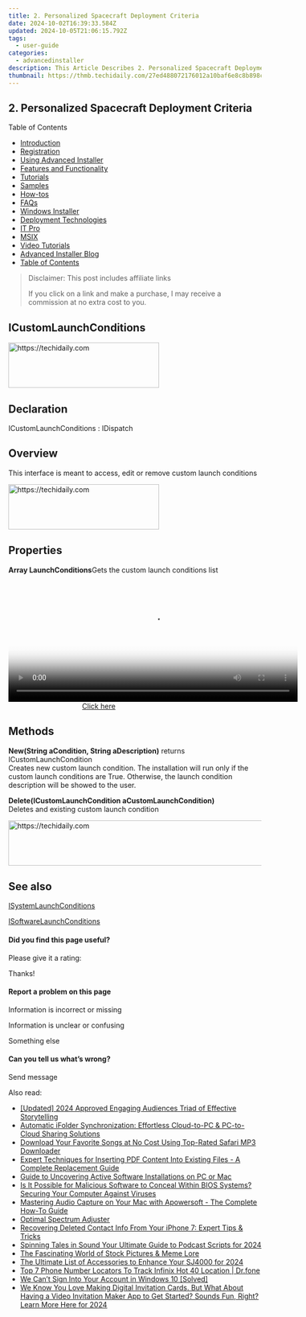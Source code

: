 ```yaml
---
title: 2. Personalized Spacecraft Deployment Criteria
date: 2024-10-02T16:39:33.584Z
updated: 2024-10-05T21:06:15.792Z
tags:
  - user-guide
categories:
  - advancedinstaller
description: This Article Describes 2. Personalized Spacecraft Deployment Criteria
thumbnail: https://thmb.techidaily.com/27ed488072176012a10baf6e8c8b898cb859756da493550354750054c99fba0b.jpg
---
```


## 2. Personalized Spacecraft Deployment Criteria

Table of Contents

* [Introduction](https://tools.techidaily.com/advancedinstaller/products/)
* [Registration](https://tools.techidaily.com/advancedinstaller/products/)
* [Using Advanced Installer](https://tools.techidaily.com/advancedinstaller/products/)
* [Features and Functionality](https://tools.techidaily.com/advancedinstaller/products/)
* [Tutorials](https://tools.techidaily.com/advancedinstaller/products/)
* [Samples](https://tools.techidaily.com/advancedinstaller/products/)
* [How-tos](https://tools.techidaily.com/advancedinstaller/products/)
* [FAQs](https://tools.techidaily.com/advancedinstaller/products/)
* [Windows Installer](https://tools.techidaily.com/advancedinstaller/products/)
* [Deployment Technologies](https://tools.techidaily.com/advancedinstaller/products/)
* [IT Pro](https://tools.techidaily.com/advancedinstaller/products/)
* [MSIX](https://tools.techidaily.com/advancedinstaller/products/)
* [Video Tutorials](https://tools.techidaily.com/advancedinstaller/products/)
* [Advanced Installer Blog](https://tools.techidaily.com/advancedinstaller/products/)
* [Table of Contents](https://tools.techidaily.com/advancedinstaller/products/)

>  Disclaimer: This post includes affiliate links
>
>  If you click on a link and make a purchase, I may receive a commission at no extra cost to you.
>

## ICustomLaunchConditions

<!-- affiliate ads begin -->
<a href="https://aligracehair.sjv.io/c/5597632/1925468/19272" target="_top" id="1925468">
  <img src="//a.impactradius-go.com/display-ad/19272-1925468" border="0" alt="https://techidaily.com" width="300" height="90"/>
</a>
<img height="0" width="0" src="https://aligracehair.sjv.io/i/5597632/1925468/19272" style="position:absolute;visibility:hidden;" border="0" />
<!-- affiliate ads end -->

## Declaration

ICustomLaunchConditions : IDispatch

## Overview

This interface is meant to access, edit or remove custom launch conditions

<!-- affiliate ads begin -->
<a href="https://aligracehair.sjv.io/c/5597632/2016129/19272" target="_top" id="2016129">
  <img src="//a.impactradius-go.com/display-ad/19272-2016129" border="0" alt="https://techidaily.com" width="300" height="90"/>
</a>
<img height="0" width="0" src="https://aligracehair.sjv.io/i/5597632/2016129/19272" style="position:absolute;visibility:hidden;" border="0" />
<!-- affiliate ads end -->

## Properties

**Array<ICustomLaunchCondition> LaunchConditions**Gets the custom launch conditions list  

<!-- affiliate ads begin -->
<span id="1983549">
					<video width="576" height="240" style="cursor:pointer"
           poster="//a.impactradius-go.com/display-clicktoplayimage/1983549.png"
           onclick="if(!this.playClicked){this.play();this.setAttribute('controls',true);this.playClicked=true;}">
	   <source src="//a.impactradius-go.com/display-ad/22993-1983549">
	   <img src="//a.impactradius-go.com/display-clicktoplayimage/1983549.png" style="border: none; height: 100%; width: 100%; object-fit: contain">
	</video>
	<div style="width:360px;text-align:center"><a href="javascript:window.open(decodeURIComponent('https%3A%2F%2Fhomestyler.sjv.io%2Fc%2F5597632%2F1983549%2F22993'), '_blank');void(0);">Click here</a></div>
</span>
<img height="0" width="0" src="https://imp.pxf.io/i/5597632/1983549/22993" style="position:absolute;visibility:hidden;" border="0" />
<!-- affiliate ads end -->

## Methods

**New(String aCondition, String aDescription)** returns ICustomLaunchCondition  
Creates new custom launch condition. The installation will run only if the custom launch conditions are True. Otherwise, the launch condition description will be showed to the user.

**Delete(ICustomLaunchCondition aCustomLaunchCondition)**  
Deletes and existing custom launch condition

<!-- affiliate ads begin -->
<a href="https://appsumo.8odi.net/c/5597632/2111967/7443" target="_top" id="2111967">
  <img src="//a.impactradius-go.com/display-ad/7443-2111967" border="0" alt="https://techidaily.com" width="728" height="90"/>
</a>
<img height="0" width="0" src="https://appsumo.8odi.net/i/5597632/2111967/7443" style="position:absolute;visibility:hidden;" border="0" />
<!-- affiliate ads end -->

## See also

[ISystemLaunchConditions](https://tools.techidaily.com/advancedinstaller/products/)

[ISoftwareLaunchConditions](https://tools.techidaily.com/advancedinstaller/products/)

#### Did you find this page useful?

Please give it a rating:

 Thanks!

#### Report a problem on this page

Information is incorrect or missing

Information is unclear or confusing

Something else

#### Can you tell us what’s wrong?

Send message

<ins class="adsbygoogle"
     style="display:block"
     data-ad-format="autorelaxed"
     data-ad-client="ca-pub-7571918770474297"
     data-ad-slot="1223367746"></ins>

<ins class="adsbygoogle"
     style="display:block"
     data-ad-client="ca-pub-7571918770474297"
     data-ad-slot="8358498916"
     data-ad-format="auto"
     data-full-width-responsive="true"></ins>

<span class="atpl-alsoreadstyle">Also read:</span>
<div><ul>
<li><a href="https://facebook-record-videos.techidaily.com/updated-2024-approved-engaging-audiences-triad-of-effective-storytelling/"><u>[Updated] 2024 Approved Engaging Audiences Triad of Effective Storytelling</u></a></li>
<li><a href="https://fox-web3.techidaily.com/automatic-ifolder-synchronization-effortless-cloud-to-pc-and-pc-to-cloud-sharing-solutions/"><u>Automatic iFolder Synchronization: Effortless Cloud-to-PC & PC-to-Cloud Sharing Solutions</u></a></li>
<li><a href="https://fox-web3.techidaily.com/download-your-favorite-songs-at-no-cost-using-top-rated-safari-mp3-downloader/"><u>Download Your Favorite Songs at No Cost Using Top-Rated Safari MP3 Downloader</u></a></li>
<li><a href="https://fox-web3.techidaily.com/expert-techniques-for-inserting-pdf-content-into-existing-files-a-complete-replacement-guide/"><u>Expert Techniques for Inserting PDF Content Into Existing Files - A Complete Replacement Guide</u></a></li>
<li><a href="https://fox-web3.techidaily.com/guide-to-uncovering-active-software-installations-on-pc-or-mac/"><u>Guide to Uncovering Active Software Installations on PC or Mac</u></a></li>
<li><a href="https://fox-web3.techidaily.com/is-it-possible-for-malicious-software-to-conceal-within-bios-systems-securing-your-computer-against-viruses/"><u>Is It Possible for Malicious Software to Conceal Within BIOS Systems? Securing Your Computer Against Viruses</u></a></li>
<li><a href="https://fox-web3.techidaily.com/mastering-audio-capture-on-your-mac-with-apowersoft-the-complete-how-to-guide/"><u>Mastering Audio Capture on Your Mac with Apowersoft - The Complete How-To Guide</u></a></li>
<li><a href="https://extra-hints.techidaily.com/optimal-spectrum-adjuster/"><u>Optimal Spectrum Adjuster</u></a></li>
<li><a href="https://fox-web3.techidaily.com/recovering-deleted-contact-info-from-your-iphone-7-expert-tips-and-tricks/"><u>Recovering Deleted Contact Info From Your iPhone 7: Expert Tips & Tricks</u></a></li>
<li><a href="https://fox-hovers.techidaily.com/spinning-tales-in-sound-your-ultimate-guide-to-podcast-scripts-for-2024/"><u>Spinning Tales in Sound Your Ultimate Guide to Podcast Scripts for 2024</u></a></li>
<li><a href="https://extra-information.techidaily.com/the-fascinating-world-of-stock-pictures-and-meme-lore/"><u>The Fascinating World of Stock Pictures & Meme Lore</u></a></li>
<li><a href="https://some-guidance.techidaily.com/the-ultimate-list-of-accessories-to-enhance-your-sj4000-for-2024/"><u>The Ultimate List of Accessories to Enhance Your SJ4000 for 2024</u></a></li>
<li><a href="https://android-location-track.techidaily.com/top-7-phone-number-locators-to-track-infinix-hot-40-location-drfone-by-drfone-virtual-android/"><u>Top 7 Phone Number Locators To Track Infinix Hot 40 Location | Dr.fone</u></a></li>
<li><a href="https://tech-recovery.techidaily.com/we-cant-sign-into-your-account-in-windows-10-solved/"><u>We Can’t Sign Into Your Account in Windows 10 [Solved]</u></a></li>
<li><a href="https://ai-driven-video-production.techidaily.com/we-know-you-love-making-digital-invitation-cards-but-what-about-having-a-video-invitation-maker-app-to-get-started-sounds-fun-right-learn-more-here-for-2024/"><u>We Know You Love Making Digital Invitation Cards. But What About Having a Video Invitation Maker App to Get Started? Sounds Fun, Right? Learn More Here for 2024</u></a></li>
</ul></div>

